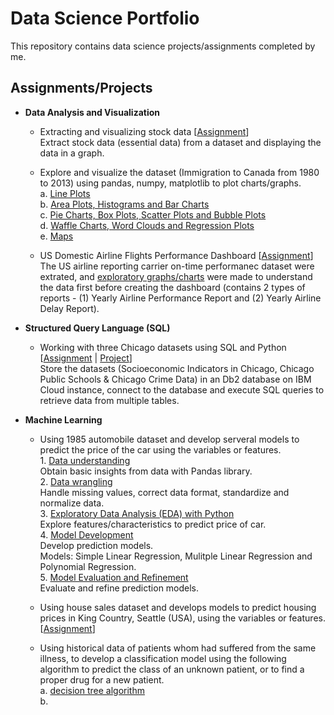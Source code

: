 # Data Science Portfolio
This repository contains data science projects/assignments completed by me.

## Assignments/Projects

- **Data Analysis and Visualization** <br/>

  - Extracting and visualizing stock data [[Assignment](https://github.com/TRL2508/Data-Science-Portfolio/blob/d6666ab23f35a42a9d55d595868a8145122dcd24/Assignment%20-%20Extracting%20and%20Visualizing%20Stock%20Data.ipynb "Assignment - Extracting and Visualizing Stock Data.ipynb")] <br/>
  Extract stock data (essential data) from a dataset and displaying the data in a graph. <br/>

  - Explore and visualize the dataset (Immigration to Canada from 1980 to 2013) using pandas, numpy, matplotlib to plot charts/graphs. <br/>
  a. [Line Plots](https://github.com/TRL2508/Data-Science-Portfolio/blob/d4088b10a361046492b7b2f5424ac3c697495aca/Immigration%20to%20Canada%20dataset%20-%20Line%20Plots.ipynb "Immigration to Canada dataset - Line Plots.ipynb") <br/>
  b. [Area Plots, Histograms and Bar Charts](https://github.com/TRL2508/Data-Science-Portfolio/blob/d4088b10a361046492b7b2f5424ac3c697495aca/Immigration%20to%20Canada%20dataset%20-%20Area%20Plots,%20Histograms%20and%20Bar%20Charts.ipynb "Immigration to Canada dataset - Area Plots, Histograms and Bar Charts.ipynb") <br/>
  c. [Pie Charts, Box Plots, Scatter Plots and Bubble Plots](https://github.com/TRL2508/Data-Science-Portfolio/blob/d4088b10a361046492b7b2f5424ac3c697495aca/Immigration%20to%20Canada%20dataset%20-%20Pie%20Charts,%20Box%20Plots,%20Scatter%20Plots%20and%20Bubble%20Plots.ipynb "Immigration to Canada dataset - Pie Charts, Box Plots, Scatter Plots and Bubble Plots.ipynb") <br/>
  d. [Waffle Charts, Word Clouds and Regression Plots](https://github.com/TRL2508/Data-Science-Portfolio/blob/d4088b10a361046492b7b2f5424ac3c697495aca/Immigration%20to%20Canada%20dataset%20-%20Waffle%20Charts,%20Word%20Clouds%20and%20Regression%20Plots.ipynb "Immigration to Canada dataset - Waffle Charts, Word Clouds and Regression Plots.ipynb") <br/>
  e. [Maps](https://github.com/TRL2508/Data-Science-Portfolio/blob/d4088b10a361046492b7b2f5424ac3c697495aca/Immigration%20to%20Canada%20dataset%20-%20Maps%20in%20Python.ipynb "Immigration to Canada dataset - Maps in Python.ipynb") <br/>

  - US Domestic Airline Flights Performance Dashboard [[Assignment](https://github.com/TRL2508/Data-Science-Portfolio/blob/5fca067774b726f8d1ef0cd5938451f3dc54300c/Assignment%20-%20US%20Domestic%20Airline%20Flights%20Performance%20Dashboard.ipynb "Assignment - US Domestic Airline Flights Performance Dashboard.ipynb")] <br/>
  The US airline reporting carrier on-time performanec dataset were extrated, and [exploratory graphs/charts](https://github.com/TRL2508/Data-Science-Portfolio/blob/5fca067774b726f8d1ef0cd5938451f3dc54300c/US%20Domestic%20Airline%20Reporting%20-%20Basic%20Plotly%20Charts.ipynb "https://github.com/TRL2508/Data-Science-Portfolio/blob/5fca067774b726f8d1ef0cd5938451f3dc54300c/US%20Domestic%20Airline%20Reporting%20-%20Basic%20Plotly%20Charts.ipynb") were made to understand the data first before creating the dashboard (contains 2 types of reports - (1) Yearly Airline Performance Report and (2) Yearly Airline Delay Report). <br/>

- **Structured Query Language (SQL)** <br/>

  - Working with three Chicago datasets using SQL and Python [[Assignment](https://github.com/TRL2508/Data-Science-Portfolio/blob/d6666ab23f35a42a9d55d595868a8145122dcd24/Assignment%202%20-%20Working%20with%20Chicago%20datasets%20using%20SQL%20and%20Python.ipynb "Assignment 2 - Working with Chicago datasets using SQL and Python.ipynb") | [Project](https://github.com/TRL2508/Data-Science-Portfolio/blob/d6666ab23f35a42a9d55d595868a8145122dcd24/Project%20-%20Advanced%20SQL%20Techniques.ipynb "Project - Advanced SQL Techniques.ipynb")] <br/>
  Store the datasets (Socioeconomic Indicators in Chicago, Chicago Public Schools & Chicago Crime Data) in an Db2 database on IBM Cloud instance, connect to the database and execute SQL queries to retrieve data from multiple tables.

- **Machine Learning** <br/>

  - Using 1985 automobile dataset and develop serveral models to predict the price of the car using the variables or features. <br/>
                        1. [Data understanding](https://github.com/TRL2508/Data-Science-Portfolio/blob/d6666ab23f35a42a9d55d595868a8145122dcd24/Automobile%20-%20Introduction.ipynb "Automobile - Introduction.ipynb") <br/>
                        Obtain basic insights from data with Pandas library. <br/>
                        2. [Data wrangling](https://github.com/TRL2508/Data-Science-Portfolio/blob/d6666ab23f35a42a9d55d595868a8145122dcd24/Automobile%20-%20Data%20Wrangling.ipynb "Automobile - Data Wrangling.ipynb") <br/>
                           Handle missing values, correct data format, standardize and normalize data. <br/>
                        3. [Exploratory Data Analysis (EDA) with Python](https://github.com/TRL2508/Data-Science-Portfolio/blob/d6666ab23f35a42a9d55d595868a8145122dcd24/Automobile%20-%20Exploratory%20Data%20Analysis.ipynb "Automobile - Exploratory Data Analysis.ipynb") <br/>
                        Explore features/characteristics to predict price of car. <br/>
                        4. [Model Development](https://github.com/TRL2508/Data-Science-Portfolio/blob/d6666ab23f35a42a9d55d595868a8145122dcd24/Automobile%20-%20Model%20Development.ipynb "Automobile - Model Development.ipynb") <br/>
                        Develop prediction models. <br/>
                        Models: Simple Linear Regression, Mulitple Linear Regression and Polynomial Regression. <br/>
                        5. [Model Evaluation and Refinement](https://github.com/TRL2508/Data-Science-Portfolio/blob/d6666ab23f35a42a9d55d595868a8145122dcd24/Automobile%20-%20Model%20Evaluation%20and%20Refinement.ipynb "Automobile - Model Evaluation and Refinement.ipynb") <br/>
                        Evaluate and refine prediction models. <br/>

  - Using house sales dataset and develops models to predict housing prices in King Country, Seattle (USA), using the variables or features. [[Assignment](https://github.com/TRL2508/Data-Science-Portfolio/blob/d6666ab23f35a42a9d55d595868a8145122dcd24/Assignment%20-%20House%20Sales%20in%20King%20County.ipynb "Assignment - House Sales in King County.ipynb")] <br/>

  - Using historical data of patients whom had suffered from the same illness, to develop a classification model using the following algorithm to predict the class of an unknown patient, or to find a proper drug for a new patient. <br/>
    a. [decision tree algorithm]( "") <br/>
    b. []( "") <br/>
  
